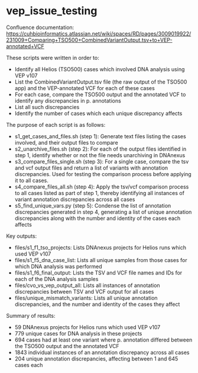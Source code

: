 # vep_issue_testing

Confluence documentation: https://cuhbioinformatics.atlassian.net/wiki/spaces/RD/pages/3009019922/231009+Comparing+TSO500+CombinedVariantOutput.tsv+to+VEP-annotated+VCF

These scripts were written in order to:
- Identify all Helios (TSO500) cases which involved DNA analysis using VEP v107
- List the CombinedVariantOutput.tsv file (the raw output of the TSO500 app) and the VEP-annotated VCF for each of these cases
- For each case, compare the TSO500 output and the annotated VCF to identify any discrepancies in p. annotations
- List all such discrepancies
- Identify the number of cases which each unique discrepancy affects

The purpose of each script is as follows:
- s1_get_cases_and_files.sh (step 1): Generate text files listing the cases involved, and their output files to compare
- s2_unarchive_files.sh (step 2): For each of the output files identified in step 1, identify whether or not the file needs unarchiving in DNAnexus
- s3_compare_files_single.sh (step 3): For a single case, compare the tsv and vcf output files and return a list of variants with annotation discrepancies. Used for testing the comparison process before applying it to all cases.
- s4_compare_files_all.sh (step 4): Apply the tsv/vcf comparison process to all cases listed as part of step 1, thereby identifying all instances of variant annotation discrepancies across all cases
- s5_find_unique_vars.py (step 5): Condense the list of annotation discrepancies generated in step 4, generating a list of unique annotation discrepancies along with the number and identity of the cases each affects

Key outputs:
- files/s1_f1_tso_projects: Lists DNAnexus projects for Helios runs which used VEP v107
- files/s1_f5_dna_case_list: Lists all unique samples from those cases for which DNA analysis was performed
- files/s1_f6_final_output: Lists the TSV and VCF file names and IDs for each of the DNA analysis samples
- files/cvo_vs_vep_output_all: Lists all instances of annotation discrepancies between TSV and VCF output for all cases
- files/unique_mismatch_variants: Lists all unique annotation discrepancies, and the number and identity of the cases they affect

Summary of results:
- 59 DNAnexus projects for Helios runs which used VEP v107
- 779 unique cases for DNA analysis in these projects
- 694 cases had at least one variant where p. annotation differed between the TSO500 output and the annotated VCF
- 1843 individual instances of an annotation discrepancy across all cases
- 204 unique annotation discrepancies, affecting between 1 and 645 cases each
